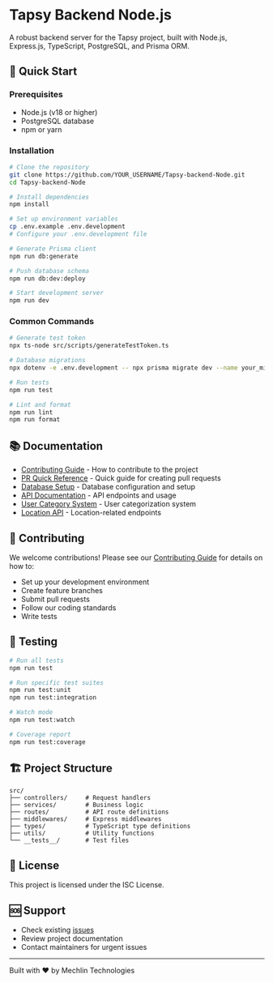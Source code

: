 # Tapsy Backend Node.js

A robust backend server for the Tapsy project, built with Node.js, Express.js, TypeScript, PostgreSQL, and Prisma ORM.

## 🚀 Quick Start

### Prerequisites
- Node.js (v18 or higher)
- PostgreSQL database
- npm or yarn

### Installation
```bash
# Clone the repository
git clone https://github.com/YOUR_USERNAME/Tapsy-backend-Node.git
cd Tapsy-backend-Node

# Install dependencies
npm install

# Set up environment variables
cp .env.example .env.development
# Configure your .env.development file

# Generate Prisma client
npm run db:generate

# Push database schema
npm run db:dev:deploy

# Start development server
npm run dev
```

### Common Commands
```bash
# Generate test token
npx ts-node src/scripts/generateTestToken.ts

# Database migrations
npx dotenv -e .env.development -- npx prisma migrate dev --name your_migration_name

# Run tests
npm run test

# Lint and format
npm run lint
npm run format
```

## 📚 Documentation

- [Contributing Guide](docs/CONTRIBUTING.md) - How to contribute to the project
- [PR Quick Reference](docs/PR_QUICK_REFERENCE.md) - Quick guide for creating pull requests
- [Database Setup](docs/DATABASE_SETUP.md) - Database configuration and setup
- [API Documentation](docs/REVIEW_API.md) - API endpoints and usage
- [User Category System](docs/USER_CATEGORY_SYSTEM.md) - User categorization system
- [Location API](docs/LOCATION_API_README.md) - Location-related endpoints

## 🤝 Contributing

We welcome contributions! Please see our [Contributing Guide](docs/CONTRIBUTING.md) for details on how to:

- Set up your development environment
- Create feature branches
- Submit pull requests
- Follow our coding standards
- Write tests

## 🧪 Testing

```bash
# Run all tests
npm run test

# Run specific test suites
npm run test:unit
npm run test:integration

# Watch mode
npm run test:watch

# Coverage report
npm run test:coverage
```

## 🏗️ Project Structure

```
src/
├── controllers/     # Request handlers
├── services/        # Business logic
├── routes/          # API route definitions
├── middlewares/     # Express middlewares
├── types/           # TypeScript type definitions
├── utils/           # Utility functions
└── __tests__/       # Test files
```

## 📝 License

This project is licensed under the ISC License.

## 🆘 Support

- Check existing [issues](../../issues)
- Review project documentation
- Contact maintainers for urgent issues

---

Built with ❤️ by Mechlin Technologies